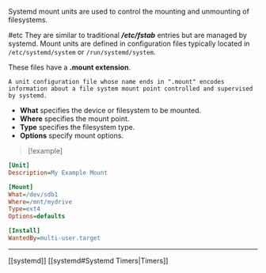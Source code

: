

Systemd mount units are used to control the mounting and unmounting of filesystems. 

#etc 
They are similar to traditional ***/etc/fstab*** entries but are managed by systemd. Mount units are defined in configuration files typically located in `/etc/systemd/system` or `/run/systemd/system`. 

These files have a **.mount extension**.

`A unit configuration file whose name ends in ".mount" encodes information about a file system mount point controlled and supervised by systemd.`

- **What** specifies the device or filesystem to be mounted.
- **Where** specifies the mount point.
- **Type** specifies the filesystem type.
- **Options** specify mount options.


>[!example]
```ini
[Unit]
Description=My Example Mount

[Mount]
What=/dev/sdb1
Where=/mnt/mydrive
Type=ext4
Options=defaults

[Install]
WantedBy=multi-user.target
```

---
[[systemd]] 
[[systemd#Systemd Timers|Timers]]
